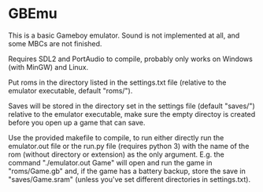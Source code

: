 # GBEmu
This is a basic Gameboy emulator. Sound is not implemented at all, and some MBCs are not finished.

Requires SDL2 and PortAudio to compile, probably only works on Windows (with MinGW) and Linux.

Put roms in the directory listed in the settings.txt file (relative to the emulator executable, default "roms/").

Saves will be stored in the directory set in the settings file (default "saves/") relative to the emulator executable, make sure the empty directoy is created before you open up a game that can save.

Use the provided makefile to compile, to run either directly run the emulator.out file or the run.py file (requires python 3) with the name of the rom (without directory or extension) as the only argument. E.g. the command "./emulator.out Game" will open and run the game in "roms/Game.gb" and, if the game has a battery backup, store the save in "saves/Game.sram" (unless you've set different directories in settings.txt).
